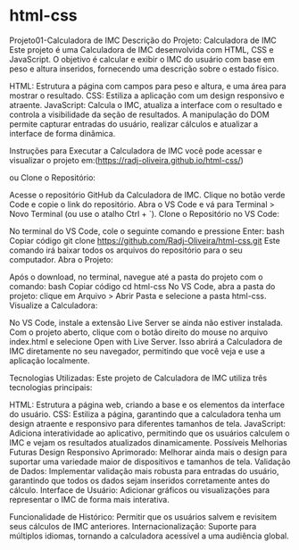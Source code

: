 # html-css
 Projeto01-Calculadora de IMC
Descrição do Projeto: Calculadora de IMC
Este projeto é uma Calculadora de IMC desenvolvida com HTML, CSS e JavaScript. O objetivo é calcular e exibir o IMC do usuário com base em peso e altura inseridos, fornecendo uma descrição sobre o estado físico.

HTML: Estrutura a página com campos para peso e altura, e uma área para mostrar o resultado.
CSS: Estiliza a aplicação com um design responsivo e atraente.
JavaScript: Calcula o IMC, atualiza a interface com o resultado e controla a visibilidade da seção de resultados.
A manipulação do DOM permite capturar entradas do usuário, realizar cálculos e atualizar a interface de forma dinâmica.

Instruções para Executar a Calculadora de IMC
  você pode acessar e visualizar o projeto em:(https://radj-oliveira.github.io/html-css/)

ou Clone o Repositório:

Acesse o repositório GitHub da Calculadora de IMC.
Clique no botão verde Code e copie o link do repositório.
Abra o VS Code e vá para Terminal > Novo Terminal (ou use o atalho Ctrl + `).
Clone o Repositório no VS Code:

No terminal do VS Code, cole o seguinte comando e pressione Enter:
bash
Copiar código
git clone https://github.com/Radj-Oliveira/html-css.git
Este comando irá baixar todos os arquivos do repositório para o seu computador.
Abra o Projeto:

Após o download, no terminal, navegue até a pasta do projeto com o comando:
bash
Copiar código
cd html-css
No VS Code, abra a pasta do projeto: clique em Arquivo > Abrir Pasta e selecione a pasta html-css.
Visualize a Calculadora:

No VS Code, instale a extensão Live Server se ainda não estiver instalada.
Com o projeto aberto, clique com o botão direito do mouse no arquivo index.html e selecione Open with Live Server.
Isso abrirá a Calculadora de IMC diretamente no seu navegador, permitindo que você veja e use a aplicação localmente.

Tecnologias Utilizadas:
Este projeto de Calculadora de IMC utiliza três tecnologias principais:

HTML: Estrutura a página web, criando a base e os elementos da interface do usuário.
CSS: Estiliza a página, garantindo que a calculadora tenha um design atraente e responsivo para diferentes tamanhos de tela.
JavaScript: Adiciona interatividade ao aplicativo, permitindo que os usuários calculem o IMC e vejam os resultados atualizados dinamicamente.
Possíveis Melhorias Futuras
Design Responsivo Aprimorado: Melhorar ainda mais o design para suportar uma variedade maior de dispositivos e tamanhos de tela.
Validação de Dados: Implementar validação mais robusta para entradas do usuário, garantindo que todos os dados sejam inseridos corretamente antes do cálculo.
Interface de Usuário: Adicionar gráficos ou visualizações para representar o IMC de forma mais interativa.

Funcionalidade de Histórico: Permitir que os usuários salvem e revisitem seus cálculos de IMC anteriores.
Internacionalização: Suporte para múltiplos idiomas, tornando a calculadora acessível a uma audiência global.